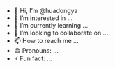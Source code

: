 - 👋 Hi, I’m @huadongya
- 👀 I’m interested in ...
- 🌱 I’m currently learning ...
- 💞️ I’m looking to collaborate on ...
- 📫 How to reach me ...
- 😄 Pronouns: ...
- ⚡ Fun fact: ...

<!---
huadongya/huadongya is a ✨ special ✨ repository because its `README.md` (this file) appears on your GitHub profile.
You can click the Preview link to take a look at your changes.
--->
